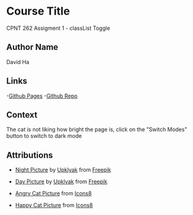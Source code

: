 # Course Title

CPNT 262 Assigment 1 - classList Toggle

## Author Name

David Ha

## Links

-[Github Pages]()
-[Github Repo]()

## Context

The cat is not liking how bright the page is, click on the "Switch Modes" button to switch to dark mode

## Attributions

- [Night Picture](https://www.freepik.com/free-vector/banner-with-terrace-rooftop-with-city-view-night_13778458.htm#page=1&query=cartoon%20night&position=3&from_view=search) by [Upklyak](https://www.freepik.com/upklyak) from [Freepik](https://www.freepik.com/)

- [Day Picture](https://www.freepik.com/free-vector/banner-with-terrace-rooftop-with-city-view_13605129.htm#page=1&query=cartoon%20sunny&position=18&from_view=search) by [Upklyak](https://www.freepik.com/upklyak) from [Freepik](https://www.freepik.com/)

- [Angry Cat Picture](https://icons8.com/illustrations/illustration/kitekat-cat-6) from [Icons8](https://icons8.com/license)

- [Happy Cat Picture](https://icons8.com/illustrations/illustration/kitekat-cat-17) from [Icons8](https://icons8.com/license)